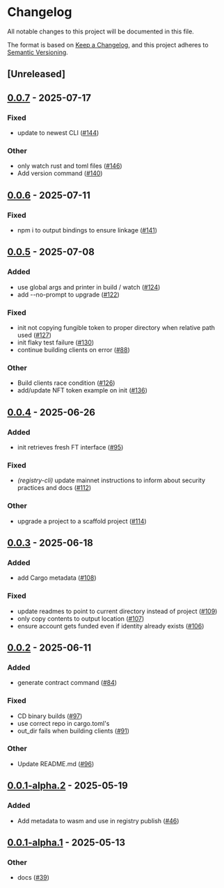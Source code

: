 # Changelog

All notable changes to this project will be documented in this file.

The format is based on [Keep a Changelog](https://keepachangelog.com/en/1.0.0/),
and this project adheres to [Semantic Versioning](https://semver.org/spec/v2.0.0.html).

## [Unreleased]

## [0.0.7](https://github.com/AhaLabs/scaffold-stellar/compare/stellar-scaffold-cli-v0.0.6...stellar-scaffold-cli-v0.0.7) - 2025-07-17

### Fixed

- update to newest CLI ([#144](https://github.com/AhaLabs/scaffold-stellar/pull/144))

### Other

- only watch rust and toml files ([#146](https://github.com/AhaLabs/scaffold-stellar/pull/146))
- Add version command ([#140](https://github.com/AhaLabs/scaffold-stellar/pull/140))

## [0.0.6](https://github.com/AhaLabs/scaffold-stellar/compare/stellar-scaffold-cli-v0.0.5...stellar-scaffold-cli-v0.0.6) - 2025-07-11

### Fixed

- npm i to output bindings to ensure linkage ([#141](https://github.com/AhaLabs/scaffold-stellar/pull/141))

## [0.0.5](https://github.com/AhaLabs/scaffold-stellar/compare/stellar-scaffold-cli-v0.0.4...stellar-scaffold-cli-v0.0.5) - 2025-07-08

### Added

- use global args and printer in build / watch ([#124](https://github.com/AhaLabs/scaffold-stellar/pull/124))
- add --no-prompt to upgrade ([#122](https://github.com/AhaLabs/scaffold-stellar/pull/122))

### Fixed

- init not copying fungible token to proper directory when relative path used ([#127](https://github.com/AhaLabs/scaffold-stellar/pull/127))
- init flaky test failure ([#130](https://github.com/AhaLabs/scaffold-stellar/pull/130))
- continue building clients on error ([#88](https://github.com/AhaLabs/scaffold-stellar/pull/88))

### Other

- Build clients race condition ([#126](https://github.com/AhaLabs/scaffold-stellar/pull/126))
- add/update NFT token example on init ([#136](https://github.com/AhaLabs/scaffold-stellar/pull/136))

## [0.0.4](https://github.com/AhaLabs/scaffold-stellar/compare/stellar-scaffold-cli-v0.0.3...stellar-scaffold-cli-v0.0.4) - 2025-06-26

### Added

- init retrieves fresh FT interface ([#95](https://github.com/AhaLabs/scaffold-stellar/pull/95))

### Fixed

- *(registry-cli)* update mainnet instructions to inform about security practices and docs ([#112](https://github.com/AhaLabs/scaffold-stellar/pull/112))

### Other

- upgrade a project to a scaffold project ([#114](https://github.com/AhaLabs/scaffold-stellar/pull/114))

## [0.0.3](https://github.com/AhaLabs/scaffold-stellar/compare/stellar-scaffold-cli-v0.0.2...stellar-scaffold-cli-v0.0.3) - 2025-06-18

### Added

- add Cargo metadata ([#108](https://github.com/AhaLabs/scaffold-stellar/pull/108))

### Fixed

- update readmes to point to current directory instead of project ([#109](https://github.com/AhaLabs/scaffold-stellar/pull/109))
- only copy contents to output location ([#107](https://github.com/AhaLabs/scaffold-stellar/pull/107))
- ensure account gets funded even if identity already exists ([#106](https://github.com/AhaLabs/scaffold-stellar/pull/106))

## [0.0.2](https://github.com/AhaLabs/scaffold-stellar/compare/stellar-scaffold-cli-v0.0.1...stellar-scaffold-cli-v0.0.2) - 2025-06-11

### Added

- generate contract command ([#84](https://github.com/AhaLabs/scaffold-stellar/pull/84))

### Fixed

- CD binary builds  ([#97](https://github.com/AhaLabs/scaffold-stellar/pull/97))
- use correct repo in cargo.toml's
- out_dir fails when building clients ([#91](https://github.com/AhaLabs/scaffold-stellar/pull/91))

### Other

- Update README.md ([#96](https://github.com/AhaLabs/scaffold-stellar/pull/96))

## [0.0.1-alpha.2](https://github.com/AhaLabs/scaffold-stellar/compare/stellar-scaffold-cli-v0.0.1-alpha.1...stellar-scaffold-cli-v0.0.1-alpha.2) - 2025-05-19

### Added

- Add metadata to wasm and use in registry publish ([#46](https://github.com/AhaLabs/scaffold-stellar/pull/46))

## [0.0.1-alpha.1](https://github.com/AhaLabs/scaffold-stellar/compare/stellar-scaffold-cli-v0.0.1-alpha...stellar-scaffold-cli-v0.0.1-alpha.1) - 2025-05-13

### Other

- docs ([#39](https://github.com/AhaLabs/scaffold-stellar/pull/39))

